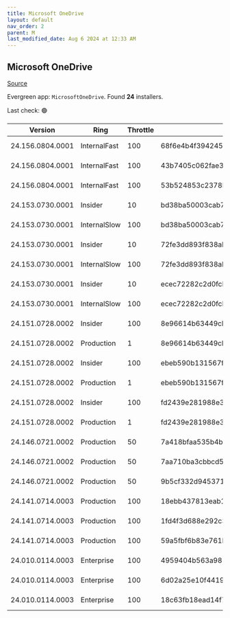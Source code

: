 ```yaml
---
title: Microsoft OneDrive
layout: default
nav_order: 2
parent: M
last_modified_date: Aug 6 2024 at 12:33 AM
---
```


## Microsoft OneDrive

[Source](https://onedrive.live.com/)

Evergreen app: `MicrosoftOneDrive`. Found **24** installers.

Last check: 🟢

| Version          | Ring         | Throttle | Sha256                                                           | Architecture | Type | URI                                                                                                                                                                  |
| ---------------- | ------------ | -------- | ---------------------------------------------------------------- | ------------ | ---- | -------------------------------------------------------------------------------------------------------------------------------------------------------------------- |
| 24.156.0804.0001 | InternalFast | 100      | 68f6e4b4f3942456cba31f4bafcfeed8114682a078b774aa5442f8b98d358379 | ARM64        | exe  | [https://oneclient.sfx.ms/Win/Installers/24.156.0804.0001/arm64/OneDriveSetup.exe](https://oneclient.sfx.ms/Win/Installers/24.156.0804.0001/arm64/OneDriveSetup.exe) |
| 24.156.0804.0001 | InternalFast | 100      | 43b7405c062fae3e1c3dc2cd62f168103861738e851325050338717c606907ed | x64          | exe  | [https://oneclient.sfx.ms/Win/Installers/24.156.0804.0001/amd64/OneDriveSetup.exe](https://oneclient.sfx.ms/Win/Installers/24.156.0804.0001/amd64/OneDriveSetup.exe) |
| 24.156.0804.0001 | InternalFast | 100      | 53b524853c2378bd95bf061545bfe2718c4a022218685f8296ac71c9fce4dd0b | x86          | exe  | [https://oneclient.sfx.ms/Win/Installers/24.156.0804.0001/OneDriveSetup.exe](https://oneclient.sfx.ms/Win/Installers/24.156.0804.0001/OneDriveSetup.exe)             |
| 24.153.0730.0001 | Insider      | 10       | bd38ba50003cab7ea039f1ad1c474d9502b4004fdb35f1be8e170126a509307d | ARM64        | exe  | [https://oneclient.sfx.ms/Win/Installers/24.153.0730.0001/arm64/OneDriveSetup.exe](https://oneclient.sfx.ms/Win/Installers/24.153.0730.0001/arm64/OneDriveSetup.exe) |
| 24.153.0730.0001 | InternalSlow | 100      | bd38ba50003cab7ea039f1ad1c474d9502b4004fdb35f1be8e170126a509307d | ARM64        | exe  | [https://oneclient.sfx.ms/Win/Installers/24.153.0730.0001/arm64/OneDriveSetup.exe](https://oneclient.sfx.ms/Win/Installers/24.153.0730.0001/arm64/OneDriveSetup.exe) |
| 24.153.0730.0001 | Insider      | 10       | 72fe3dd893f838ab3f417f29bf8f39bcf7e8d9d685ed0e6ece4943b329d5cc83 | x64          | exe  | [https://oneclient.sfx.ms/Win/Installers/24.153.0730.0001/amd64/OneDriveSetup.exe](https://oneclient.sfx.ms/Win/Installers/24.153.0730.0001/amd64/OneDriveSetup.exe) |
| 24.153.0730.0001 | InternalSlow | 100      | 72fe3dd893f838ab3f417f29bf8f39bcf7e8d9d685ed0e6ece4943b329d5cc83 | x64          | exe  | [https://oneclient.sfx.ms/Win/Installers/24.153.0730.0001/amd64/OneDriveSetup.exe](https://oneclient.sfx.ms/Win/Installers/24.153.0730.0001/amd64/OneDriveSetup.exe) |
| 24.153.0730.0001 | Insider      | 10       | ecec72282c2d0fcb5ad475c56446aea74349cc47d5e49221fb04602a4b3c2436 | x86          | exe  | [https://oneclient.sfx.ms/Win/Installers/24.153.0730.0001/OneDriveSetup.exe](https://oneclient.sfx.ms/Win/Installers/24.153.0730.0001/OneDriveSetup.exe)             |
| 24.153.0730.0001 | InternalSlow | 100      | ecec72282c2d0fcb5ad475c56446aea74349cc47d5e49221fb04602a4b3c2436 | x86          | exe  | [https://oneclient.sfx.ms/Win/Installers/24.153.0730.0001/OneDriveSetup.exe](https://oneclient.sfx.ms/Win/Installers/24.153.0730.0001/OneDriveSetup.exe)             |
| 24.151.0728.0002 | Insider      | 100      | 8e96614b63449cb134d0067b08bcd1212e61e6bc339dd00058127271ba77d8d2 | ARM64        | exe  | [https://oneclient.sfx.ms/Win/Installers/24.151.0728.0002/arm64/OneDriveSetup.exe](https://oneclient.sfx.ms/Win/Installers/24.151.0728.0002/arm64/OneDriveSetup.exe) |
| 24.151.0728.0002 | Production   | 1        | 8e96614b63449cb134d0067b08bcd1212e61e6bc339dd00058127271ba77d8d2 | ARM64        | exe  | [https://oneclient.sfx.ms/Win/Installers/24.151.0728.0002/arm64/OneDriveSetup.exe](https://oneclient.sfx.ms/Win/Installers/24.151.0728.0002/arm64/OneDriveSetup.exe) |
| 24.151.0728.0002 | Insider      | 100      | ebeb590b131567f0364e9c9536c1948b863eb16c08f2d6be906ab667b1dac3e1 | x64          | exe  | [https://oneclient.sfx.ms/Win/Installers/24.151.0728.0002/amd64/OneDriveSetup.exe](https://oneclient.sfx.ms/Win/Installers/24.151.0728.0002/amd64/OneDriveSetup.exe) |
| 24.151.0728.0002 | Production   | 1        | ebeb590b131567f0364e9c9536c1948b863eb16c08f2d6be906ab667b1dac3e1 | x64          | exe  | [https://oneclient.sfx.ms/Win/Installers/24.151.0728.0002/amd64/OneDriveSetup.exe](https://oneclient.sfx.ms/Win/Installers/24.151.0728.0002/amd64/OneDriveSetup.exe) |
| 24.151.0728.0002 | Insider      | 100      | fd2439e281988e3962eb308b850a3b1ffbdbf52e21b2533269ad77e7be7824a9 | x86          | exe  | [https://oneclient.sfx.ms/Win/Installers/24.151.0728.0002/OneDriveSetup.exe](https://oneclient.sfx.ms/Win/Installers/24.151.0728.0002/OneDriveSetup.exe)             |
| 24.151.0728.0002 | Production   | 1        | fd2439e281988e3962eb308b850a3b1ffbdbf52e21b2533269ad77e7be7824a9 | x86          | exe  | [https://oneclient.sfx.ms/Win/Installers/24.151.0728.0002/OneDriveSetup.exe](https://oneclient.sfx.ms/Win/Installers/24.151.0728.0002/OneDriveSetup.exe)             |
| 24.146.0721.0002 | Production   | 50       | 7a418bfaa535b4b6ac592cb31e7b37ff17bc9052703fb9446abc2a804480ec46 | ARM64        | exe  | [https://oneclient.sfx.ms/Win/Installers/24.146.0721.0002/arm64/OneDriveSetup.exe](https://oneclient.sfx.ms/Win/Installers/24.146.0721.0002/arm64/OneDriveSetup.exe) |
| 24.146.0721.0002 | Production   | 50       | 7aa710ba3cbbcd5889f2da953b5dfbf333d4bcb0bb875178ca28cd0c10e33fef | x64          | exe  | [https://oneclient.sfx.ms/Win/Installers/24.146.0721.0002/amd64/OneDriveSetup.exe](https://oneclient.sfx.ms/Win/Installers/24.146.0721.0002/amd64/OneDriveSetup.exe) |
| 24.146.0721.0002 | Production   | 50       | 9b5cf332d945371932acda3f14fc09b26e691716ff488890dcafa06a24a7edaf | x86          | exe  | [https://oneclient.sfx.ms/Win/Installers/24.146.0721.0002/OneDriveSetup.exe](https://oneclient.sfx.ms/Win/Installers/24.146.0721.0002/OneDriveSetup.exe)             |
| 24.141.0714.0003 | Production   | 100      | 18ebb437813eab15474bc6362e3ff4d31ccce8d90e9efcb164dcde5ed490b730 | ARM64        | exe  | [https://oneclient.sfx.ms/Win/Installers/24.141.0714.0003/arm64/OneDriveSetup.exe](https://oneclient.sfx.ms/Win/Installers/24.141.0714.0003/arm64/OneDriveSetup.exe) |
| 24.141.0714.0003 | Production   | 100      | 1fd4f3d688e292c3f014f611ca98ee8b7f25ede59527aab7622f66299676bb69 | x64          | exe  | [https://oneclient.sfx.ms/Win/Installers/24.141.0714.0003/amd64/OneDriveSetup.exe](https://oneclient.sfx.ms/Win/Installers/24.141.0714.0003/amd64/OneDriveSetup.exe) |
| 24.141.0714.0003 | Production   | 100      | 59a5fbf6b83e761b9d64bce42ad0333158673d6f7b8ba9f6727f88570f46672e | x86          | exe  | [https://oneclient.sfx.ms/Win/Installers/24.141.0714.0003/OneDriveSetup.exe](https://oneclient.sfx.ms/Win/Installers/24.141.0714.0003/OneDriveSetup.exe)             |
| 24.010.0114.0003 | Enterprise   | 100      | 4959404b563a9813bd2e6ee361aad266135165676003db76dc173671f12cc390 | ARM64        | exe  | [https://oneclient.sfx.ms/Win/Installers/24.010.0114.0003/arm64/OneDriveSetup.exe](https://oneclient.sfx.ms/Win/Installers/24.010.0114.0003/arm64/OneDriveSetup.exe) |
| 24.010.0114.0003 | Enterprise   | 100      | 6d02a25e10f441976e856d9672c174a5c2e3f9966eca2934f2f701c00d2bfbf6 | x64          | exe  | [https://oneclient.sfx.ms/Win/Installers/24.010.0114.0003/amd64/OneDriveSetup.exe](https://oneclient.sfx.ms/Win/Installers/24.010.0114.0003/amd64/OneDriveSetup.exe) |
| 24.010.0114.0003 | Enterprise   | 100      | 18c63fb18ead14f73d690567c7854375214cf9e34fae721f78fe4fc86f64d4cf | x86          | exe  | [https://oneclient.sfx.ms/Win/Installers/24.010.0114.0003/OneDriveSetup.exe](https://oneclient.sfx.ms/Win/Installers/24.010.0114.0003/OneDriveSetup.exe)             |
